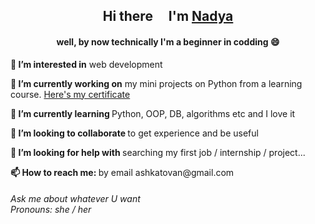 <h2 align="center">Hi there <img src="https://github.com/blackcater/blackcater/raw/main/images/Hi.gif" height="15"/> I'm <a href="https://github.com/nadyaash" target="_blank">Nadya</a></h2>
<h4 align="center">well, by now technically I'm a beginner in codding 😄</h4>


<p><b>👀 I’m interested in</b>
    web development</p>
<p><b>🔭 I’m currently working on</b>
    my mini projects on Python from a learning course. <a href='https://stepik.org/cert/1504541'>Here's my certificate</a></p>
<p><b>🌱 I’m currently learning </b>
    Python, OOP, DB, algorithms etc and I love it</p>
<p><b>👯 I’m looking to collaborate </b> 
    to get experience and be useful
<p><b>🤔 I’m looking for help with </b>
    searching my first job / internship / project...</p>
<p><b>📫 How to reach me: </b> 
    by email ashkatovan@gmail.com</p>
<h6>Ask me about whatever U want<br> 
Pronouns: she / her</h6>


<!--
**nadyaash/nadyaash** is a ✨ _special_ ✨ repository because its `README.md` (this file) appears on your GitHub profile.
- ⚡ Fun fact: ...
-->
